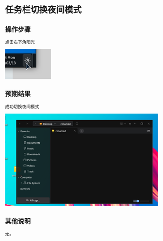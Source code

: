 # 任务栏切换夜间模式

## 操作步骤
点击右下角阳光

![任务栏切换夜间模式-1](./img/任务栏切换夜间模式-1.png)

## 预期结果
成功切换夜间模式

![任务栏切换夜间模式-2](./img/任务栏切换夜间模式-2.png)

## 其他说明

无。
